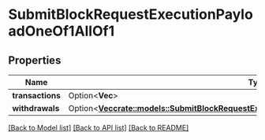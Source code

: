 # SubmitBlockRequestExecutionPayloadOneOf1AllOf1

## Properties

Name | Type | Description | Notes
------------ | ------------- | ------------- | -------------
**transactions** | Option<**Vec<String>**> |  | [optional]
**withdrawals** | Option<[**Vec<crate::models::SubmitBlockRequestExecutionPayloadOneOf1AllOf1WithdrawalsInner>**](submitBlock_request_execution_payload_oneOf_1_allOf_1_withdrawals_inner.md)> |  | [optional]

[[Back to Model list]](../README.md#documentation-for-models) [[Back to API list]](../README.md#documentation-for-api-endpoints) [[Back to README]](../README.md)


